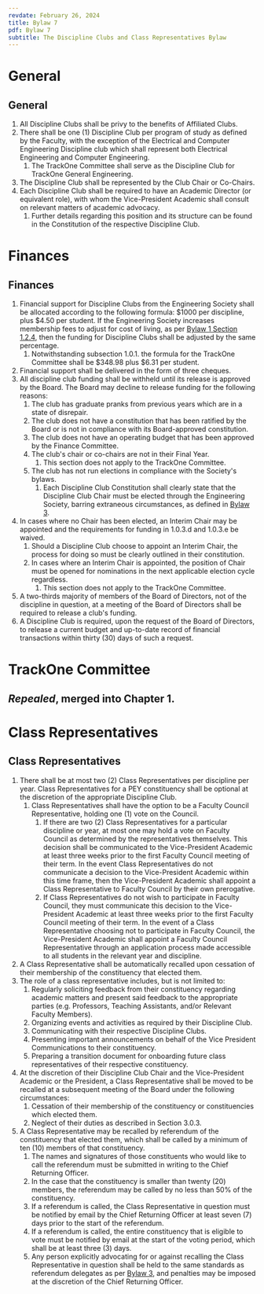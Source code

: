```yaml
---
revdate: February 26, 2024
title: Bylaw 7
pdf: Bylaw 7
subtitle: The Discipline Clubs and Class Representatives Bylaw
---
```


# General

## General
1. All Discipline Clubs shall be privy to the benefits of Affiliated Clubs.
1. There shall be one (1) Discipline Club per program of study as defined by the Faculty, with the exception of the Electrical and Computer Engineering Discipline club which shall represent both Electrical Engineering and Computer Engineering.
   1. The TrackOne Committee shall serve as the Discipline Club for TrackOne General Engineering.
1. The Discipline Club shall be represented by the Club Chair or Co-Chairs.
1. Each Discipline Club shall be required to have an Academic Director (or equivalent role), with whom the Vice-President Academic shall consult on relevant matters of academic advocacy.
   1. Further details regarding this position and its structure can be found in the Constitution of the respective Discipline Club.

# Finances

## Finances
1. Financial support for Discipline Clubs from the Engineering Society shall be allocated according to the following formula: $1000 per discipline, plus $4.50 per student. If the Engineering Society increases membership fees to adjust for cost of living, as per [Bylaw 1 Section 1.2.4](bylaw-1.md), then the funding for Discipline Clubs shall be adjusted by the same percentage.
   1. Notwithstanding subsection 1.0.1. the formula for the TrackOne Committee shall be $348.98 plus $6.31 per student.
1. Financial support shall be delivered in the form of three cheques.
1. All discipline club funding shall be withheld until its release is approved by the Board. The Board may decline to release funding for the following reasons:
   1. The club has graduate pranks from previous years which are in a state of disrepair.
   1. The club does not have a constitution that has been ratified by the Board or is not in compliance with its Board-approved constitution.
   1. The club does not have an operating budget that has been approved by the Finance Committee.
   1. The club's chair or co-chairs are not in their Final Year.
      1. This section does not apply to the TrackOne Committee.
   1. The club has not run elections in compliance with the Society's bylaws.
      1. Each Discipline Club Constitution shall clearly state that the Discipline Club Chair must be elected through the Engineering Society, barring extraneous circumstances, as defined in [Bylaw 3](bylaw-3.md).
1. In cases where no Chair has been elected, an Interim Chair may be appointed and the requirements for funding in 1.0.3.d and 1.0.3.e be waived.
   1. Should a Discipline Club choose to appoint an Interim Chair, the process for doing so must be clearly outlined in their constitution.
   1. In cases where an Interim Chair is appointed, the position of Chair must be opened for nominations in the next applicable election cycle regardless.
      1. This section does not apply to the TrackOne Committee.
1. A two-thirds majority of members of the Board of Directors, not of the discipline in question, at a meeting of the Board of Directors shall be required to release a club's funding.
1. A Discipline Club is required, upon the request of the Board of Directors, to release a current budget and up-to-date record of financial transactions within thirty (30) days of such a request.

# TrackOne Committee

## *Repealed*, merged into Chapter 1.

# Class Representatives

## Class Representatives
1. There shall be at most two (2) Class Representatives per discipline per year. Class Representatives for a PEY constituency shall be optional at the discretion of the appropriate Discipline Club.
   1. Class Representatives shall have the option to be a Faculty Council Representative, holding one (1) vote on the Council.
      1. If there are two (2) Class Representatives for a particular discipline or year, at most one may hold a vote on Faculty Council as determined by the representatives themselves. This decision shall be communicated to the Vice-President Academic at least three weeks prior to  the first Faculty Council meeting of their term. In the event Class Representatives do not communicate a decision to the Vice-President Academic within this time frame, then the Vice-President Academic shall appoint a Class Representative to Faculty Council by their own prerogative.
      1. If Class Representatives do not wish to participate in Faculty Council, they must communicate this decision to the Vice-President Academic at least three weeks prior to the first Faculty Council meeting of their term. In the event of a Class Representative choosing not to participate in Faculty Council, the Vice-President Academic shall appoint a Faculty Council Representative through an application process made accessible to all students in the relevant year and discipline.
1. A Class Representative shall be automatically recalled upon cessation of their membership of the constituency that elected them.
1. The role of a class representative includes, but is not limited to:
   1. Regularly soliciting feedback from their constituency regarding academic matters and present said feedback to the appropriate parties (e.g. Professors, Teaching Assistants, and/or Relevant Faculty Members).
   1. Organizing events and activities as required by their Discipline Club.
   1. Communicating with their respective Discipline Clubs.
   1. Presenting important announcements on behalf of the Vice President Communications to their constituency.
   1. Preparing a transition document for onboarding future class representatives of their respective constituency.
1. At the discretion of their Discipline Club Chair and the Vice-President Academic or the President, a Class Representative shall be moved to be recalled at a subsequent meeting of the Board under the following circumstances:
   1. Cessation of their membership of the constituency or constituencies which elected them.
   1. Neglect of their duties as described in Section 3.0.3.
1. A Class Representative may be recalled by referendum of the constituency that elected them, which shall be called by a minimum of ten (10) members of that constituency.
   1. The names and signatures of those constituents who would like to call the referendum must be submitted in writing to the Chief Returning Officer.
   1. In the case that the constituency is smaller than twenty (20) members, the referendum may be called by no less than 50% of the constituency.
   1. If a referendum is called, the Class Representative in question must be notified by email by the Chief Returning Officer at least seven (7) days prior to the start of the referendum.
   1. If a referendum is called, the entire constituency that is eligible to vote must be notified by email at the start of the voting period, which shall be at least three (3) days.
   1. Any person explicitly advocating for or against recalling the Class Representative in question shall be held to the same standards as referendum delegates as per [Bylaw 3](bylaw-3.md), and penalties may be imposed at the discretion of the Chief Returning Officer.
